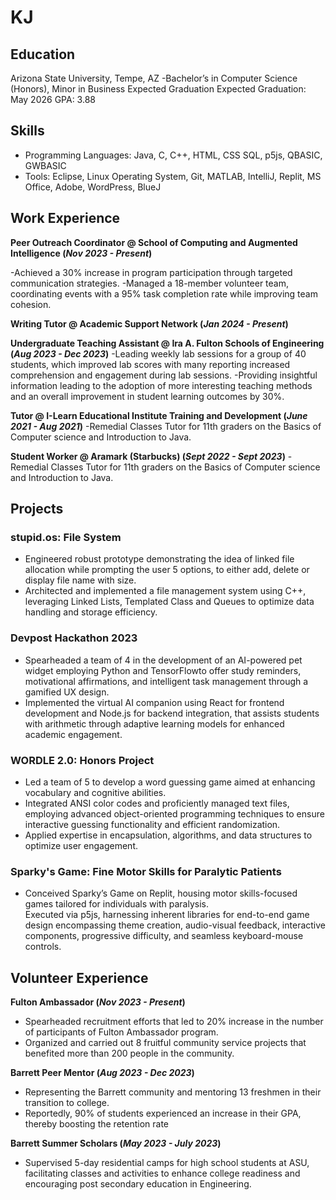# KJ

## Education
Arizona State University, Tempe, AZ
-Bachelor’s in Computer Science (Honors), Minor in Business Expected Graduation
Expected Graduation: May 2026
GPA: 3.88

## Skills

* Programming Languages: Java, C, C++, HTML, CSS SQL, p5js, QBASIC, GWBASIC
* Tools: Eclipse, Linux Operating System, Git, MATLAB, IntelliJ, Replit, MS Office, Adobe, WordPress, BlueJ

## Work Experience
**Peer Outreach Coordinator @ School of Computing and Augmented Intelligence (_Nov 2023 - Present_)**

-Achieved a 30% increase in program participation through targeted communication strategies.
-Managed a 18-member volunteer team, coordinating events with a 95% task completion rate while improving team
cohesion.

**Writing Tutor @ Academic Support Network (_Jan 2024 - Present_)**

**Undergraduate Teaching Assistant @ Ira A. Fulton Schools of Engineering (_Aug 2023 - Dec 2023_)**
-Leading weekly lab sessions for a group of 40 students, which improved lab scores with many reporting increased
comprehension and engagement during lab sessions.
-Providing insightful information leading to the adoption of more interesting teaching methods and an overall
improvement in student learning outcomes by 30%.

**Tutor @ I-Learn Educational Institute Training and Development (_June 2021 - Aug 2021_)**
-Remedial Classes Tutor for 11th graders on the Basics of Computer science and Introduction to Java.

**Student Worker @ Aramark (Starbucks) (_Sept 2022 - Sept 2023_)**
-Remedial Classes Tutor for 11th graders on the Basics of Computer science and Introduction to Java.

## Projects
### stupid.os: File System

- Engineered robust prototype demonstrating the idea of linked file allocation while prompting the user 5 options, to
either add, delete or display file name with size.
- Architected and implemented a file management system using C++, leveraging Linked Lists, Templated Class and
Queues to optimize data handling and storage efficiency.


### Devpost Hackathon 2023

- Spearheaded a team of 4 in the development of an AI-powered pet widget employing Python and TensorFlowto offer
study reminders, motivational affirmations, and intelligent task management through a gamified UX design.
- Implemented the virtual AI companion using React for frontend development and Node.js for backend integration, that
assists students with arithmetic through adaptive learning models for enhanced academic engagement.

### WORDLE 2.0: Honors Project

- Led a team of 5 to develop a word guessing game aimed at enhancing vocabulary and cognitive abilities.
- Integrated ANSI color codes and proficiently managed text files, employing advanced object-oriented programming
techniques to ensure interactive guessing functionality and efficient randomization.
- Applied expertise in encapsulation, algorithms, and data structures to optimize user engagement.


### Sparky's Game: Fine Motor Skills for Paralytic Patients

- Conceived Sparky’s Game on Replit, housing motor skills-focused games tailored for individuals with paralysis.  
Executed via p5js, harnessing inherent libraries for end-to-end game design encompassing theme creation, audio-visual feedback, 
interactive components, progressive difficulty, and seamless keyboard-mouse controls.

## Volunteer Experience

**Fulton Ambassador (_Nov 2023 - Present_)**

- Spearheaded recruitment efforts that led to 20% increase in the number of participants of Fulton Ambassador program.
- Organized and carried out 8 fruitful community service projects that benefited more than 200 people in the community.

**Barrett Peer Mentor (_Aug 2023 - Dec 2023_)**

- Representing the Barrett community and mentoring 13 freshmen in their transition to college.
- Reportedly, 90% of students experienced an increase in their GPA, thereby boosting the retention rate


**Barrett Summer Scholars (_May 2023 - July 2023_)**

- Supervised 5-day residential camps for high school students at ASU, facilitating classes and activities to enhance college
readiness and encouraging post secondary education in Engineering.
